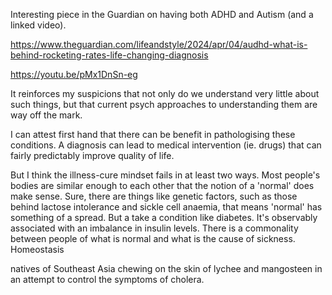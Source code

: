Interesting piece in the Guardian on having both ADHD and Autism (and a linked video). 

https://www.theguardian.com/lifeandstyle/2024/apr/04/audhd-what-is-behind-rocketing-rates-life-changing-diagnosis

https://youtu.be/pMx1DnSn-eg

It reinforces my suspicions that not only do we understand very little about such things, but that current psych approaches to understanding them are way off the mark. 

I can attest first hand that there can be benefit in pathologising these conditions. A diagnosis can lead to medical intervention (ie. drugs) that can fairly predictably improve quality of life. 

But I think the illness-cure mindset fails in at least two ways. Most people's bodies are similar enough to each other that the notion of a 'normal' does make sense. Sure, there are things like genetic factors, such as those behind lactose intolerance and sickle cell anaemia, that means 'normal' has something of a spread. But a take a condition like diabetes. It's observably associated with an imbalance in insulin levels. There is a commonality between people of what is normal and what is the cause of sickness.
Homeostasis

natives of Southeast Asia chewing on the skin of lychee and mangosteen in an attempt to control the symptoms of cholera.